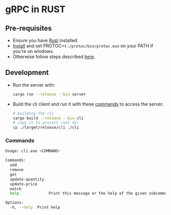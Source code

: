# gRPC in RUST

## Pre-requisites

- Ensure you have [Rust](https://www.rust-lang.org/tools/install) installed.
- [Install](https://protobuf.dev/downloads/#release-packages) and set PROTOC=`C:/protoc/bin/protoc.exe` on your PATH if you're on windows.
- Otherwise follow steps described [here](https://grpc.io/docs/protoc-installation/).

## Development

- Run the server with:

    ```sh
    cargo run --release --bin server
    ```

- Build the cli client and run it with these [commands](#commands) to access the server.

    ```sh
    # building the cli
    cargo build --release --bin cli
    # copy it to project root dir
    cp ./target/release/cli ./cli
    ```

### Commands

```sh
Usage: cli.exe <COMMAND>

Commands:
  add
  remove
  get
  update-quantity  
  update-price     
  watch
  help             Print this message or the help of the given subcommand(s)

Options:
  -h, --help  Print help
```

